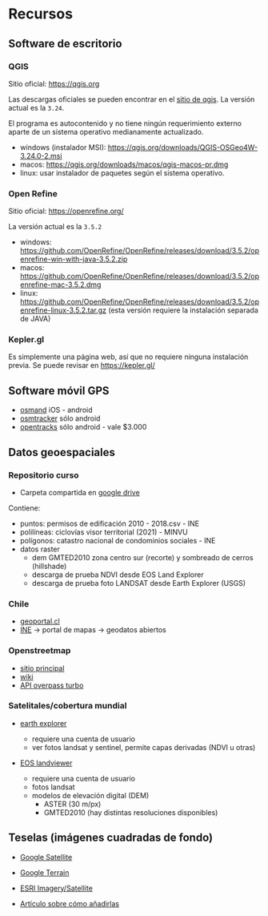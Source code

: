 # Recursos

## Software de escritorio

### QGIS

Sitio oficial: <https://qgis.org>

Las descargas oficiales se pueden encontrar en el [sitio de qgis](https://www.qgis.org/es/site/forusers/download.html). La versión actual es la `3.24`.

El programa es autocontenido y no tiene ningún requerimiento externo aparte de un sistema operativo medianamente actualizado.

- windows (instalador MSI): <https://qgis.org/downloads/QGIS-OSGeo4W-3.24.0-2.msi>
- macos: <https://qgis.org/downloads/macos/qgis-macos-pr.dmg>
- linux: usar instalador de paquetes según el sistema operativo.

### Open Refine

Sitio oficial: <https://openrefine.org/>

La versión actual es la `3.5.2`

- windows: <https://github.com/OpenRefine/OpenRefine/releases/download/3.5.2/openrefine-win-with-java-3.5.2.zip>
- macos: <https://github.com/OpenRefine/OpenRefine/releases/download/3.5.2/openrefine-mac-3.5.2.dmg>
- linux: <https://github.com/OpenRefine/OpenRefine/releases/download/3.5.2/openrefine-linux-3.5.2.tar.gz> (esta versión requiere la instalación separada de JAVA)

### Kepler.gl

Es simplemente una página web, así que no requiere ninguna instalación previa. Se puede revisar en <https://kepler.gl/>

## Software móvil GPS

- [osmand](https://osmand.net/) iOS - android
- [osmtracker](https://play.google.com/store/apps/details?id=net.osmtracker) sólo android
- [opentracks](https://play.google.com/store/apps/details?id=de.dennisguse.opentracks.playstore) sólo android - vale $3.000

## Datos geoespaciales

### Repositorio curso

- Carpeta compartida en [google drive](https://drive.google.com/drive/folders/1t_z-Km3VD3Qm2NvQscVIMo-6TpurAex7?usp=sharing)

Contiene:

- puntos: permisos de edificación 2010 - 2018.csv - INE
- polilíneas: ciclovías visor territorial (2021) - MINVU
- polígonos: catastro nacional de condominios sociales - INE
- datos raster
  - dem GMTED2010 zona centro sur (recorte) y sombreado de cerros (hillshade)
  - descarga de prueba NDVI desde EOS Land Explorer
  - descarga de prueba foto LANDSAT desde Earth Explorer (USGS)

### Chile

- [geoportal.cl](http://www.geoportal.cl)
- [INE](https://ine.cl) -> portal de mapas -> geodatos abiertos

### Openstreetmap

- [sitio principal](https://openstreetmap.org)
- [wiki](https://wiki.openstreetmap.org/wiki/Main_Page)
- [API overpass turbo](https://overpass-turbo.eu/)

### Satelitales/cobertura mundial

- [earth explorer](https://earthexplorer.usgs.gov)
  - requiere una cuenta de usuario
  - ver fotos landsat y sentinel, permite capas derivadas (NDVI u otras)

- [EOS landviewer](https://eos.com/landviewer/)
  - requiere una cuenta de usuario
  - fotos landsat
  - modelos de elevación digital (DEM)
    - ASTER (30 m/px)
    - GMTED2010 (hay distintas resoluciones disponibles)

## Teselas (imágenes cuadradas de fondo)

- [Google Satellite](http://www.google.cn/maps/vt?lyrs=s@189&gl=cn&x={x}&y={y}&z={z})
- [Google Terrain](https://mt1.google.com/vt/lyrs=t&x={x}&y={y}&z={z})
- [ESRI Imagery/Satellite](https://server.arcgisonline.com/ArcGIS/rest/services/World_Imagery/MapServer/tile/{z}/{y}/{x})

- [Artículo sobre cómo añadirlas](https://mappinggis.com/2018/03/como-anadir-mapas-base-en-qgis-3-0-openstreetmap-google-carto-stamen/)
